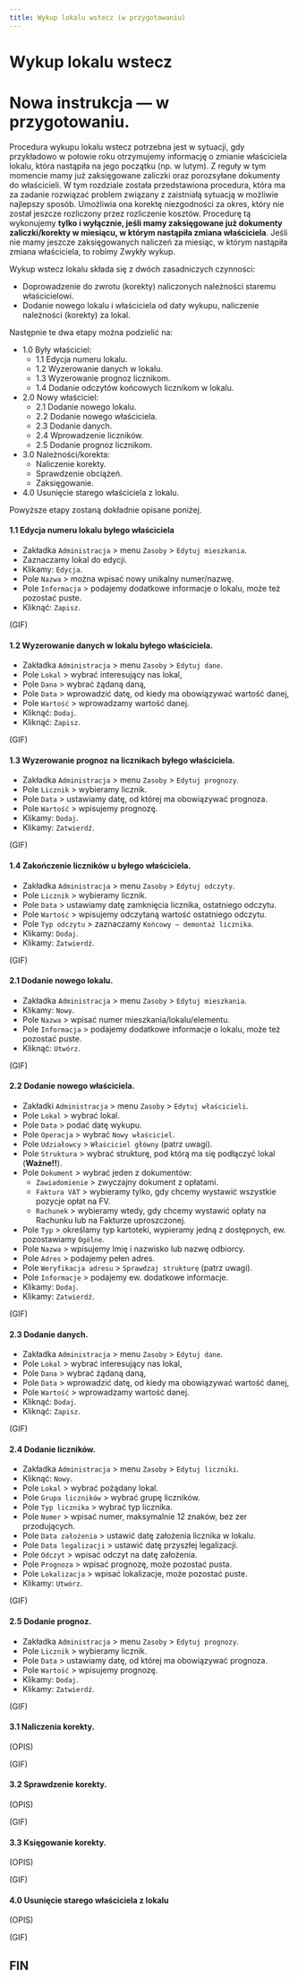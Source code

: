 ```yaml
---
title: Wykup lokalu wstecz (w przygotowaniu)
---
```


# Wykup lokalu wstecz

# **Nowa instrukcja — w przygotowaniu.**

Procedura wykupu lokalu wstecz potrzebna jest w sytuacji, gdy przykładowo w połowie roku otrzymujemy informację o zmianie właściciela lokalu, która nastąpiła na jego początku (np. w lutym). Z reguły w tym momencie mamy już zaksięgowane zaliczki oraz porozsyłane dokumenty do właścicieli. W tym rozdziale została przedstawiona procedura, która ma za zadanie rozwiązać problem związany z zaistniałą sytuacją w możliwie najlepszy sposób. Umożliwia ona korektę niezgodności za okres, który nie został jeszcze rozliczony przez rozliczenie kosztów. Procedurę tą wykonujemy **tylko i wyłącznie, jeśli mamy zaksięgowane już dokumenty zaliczki/korekty w miesiącu, w którym nastąpiła zmiana właściciela**. Jeśli nie mamy jeszcze zaksięgowanych naliczeń za miesiąc, w którym nastąpiła zmiana właściciela, to robimy Zwykły wykup.

Wykup wstecz lokalu składa się z dwóch zasadniczych czynności:

- Doprowadzenie do zwrotu (korekty) naliczonych należności staremu właścicielowi.
- Dodanie nowego lokalu i właściciela od daty wykupu, naliczenie należności (korekty) za lokal.

Następnie te dwa etapy można podzielić na:

- 1.0 Były właściciel:
  - 1.1 Edycja numeru lokalu.
  - 1.2 Wyzerowanie danych w lokalu.
  - 1.3 Wyzerowanie prognoz licznikom.
  - 1.4 Dodanie odczytów końcowych licznikom w lokalu.
- 2.0 Nowy właściciel:
  - 2.1 Dodanie nowego lokalu.
  - 2.2 Dodanie nowego właściciela.
  - 2.3 Dodanie danych.
  - 2.4 Wprowadzenie liczników.
  - 2.5 Dodanie prognoz licznikom.
- 3.0 Należności/korekta:
  - Naliczenie korekty.
  - Sprawdzenie obciążeń.
  - Zaksięgowanie.
- 4.0 Usunięcie starego właściciela z lokalu.

Powyższe etapy zostaną dokładnie opisane poniżej.

#### 1.1 Edycja numeru lokalu byłego właściciela

- Zakładka `Administracja` > menu `Zasoby` > `Edytuj mieszkania`.
- Zaznaczamy lokal do edycji.
- Klikamy: `Edycja`.
- Pole `Nazwa` > można wpisać nowy unikalny numer/nazwę.
- Pole `Informacja` > podajemy dodatkowe informacje o lokalu, może też pozostać puste.
- Kliknąć: `Zapisz`.

(GIF)

#### 1.2 Wyzerowanie danych w lokalu byłego właściciela.

- Zakładka `Administracja` > menu `Zasoby` > `Edytuj dane`.
- Pole `Lokal` > wybrać interesujący nas lokal,
- Pole `Dana` > wybrać żądaną daną,
- Pole `Data` > wprowadzić datę, od kiedy ma obowiązywać wartość danej,
- Pole `Wartość` > wprowadzamy wartość danej.
- Kliknąć: `Dodaj`.
- Kliknąć: `Zapisz`.

(GIF)

#### 1.3 Wyzerowanie prognoz na licznikach byłego właściciela.

- Zakładka `Administracja` > menu `Zasoby` > `Edytuj prognozy`.
- Pole `Licznik` > wybieramy licznik.
- Pole `Data` > ustawiamy datę, od której ma obowiązywać prognoza.
- Pole `Wartość` > wpisujemy prognozę.
- Klikamy: `Dodaj`.
- Klikamy: `Zatwierdź`.

(GIF)

#### 1.4 Zakończenie liczników u byłego właściciela.

- Zakładka `Administracja` > menu `Zasoby` > `Edytuj odczyty`.
- Pole `Licznik` > wybieramy licznik.
- Pole `Data` > ustawiamy datę zamknięcia licznika, ostatniego odczytu.
- Pole `Wartość` > wpisujemy odczytaną wartość ostatniego odczytu.
- Pole `Typ odczytu` > zaznaczamy `Końcowy — demontaż licznika`.
- Klikamy: `Dodaj`.
- Klikamy: `Zatwierdź`.

(GIF)

#### 2.1 Dodanie nowego lokalu.

- Zakładka `Administracja` > menu `Zasoby` > `Edytuj mieszkania`.
- Klikamy: `Nowy`.
- Pole `Nazwa` > wpisać numer mieszkania/lokalu/elementu.
- Pole `Informacja` > podajemy dodatkowe informacje o lokalu, może też pozostać puste.
- Kliknąć: `Utwórz`.

(GIF)

#### 2.2 Dodanie nowego właściciela.

- Zakładki `Administracja` > menu `Zasoby` > `Edytuj właścicieli`.
- Pole `Lokal` > wybrać lokal.
- Pole `Data` > podać datę wykupu.
- Pole `Operacja` > wybrać `Nowy właściciel`.
- Pole `Udziałowcy` > `Właściciel główny` (patrz uwagi).
- Pole `Struktura` > wybrać strukturę, pod którą ma się podłączyć lokal (**Ważne!!**).
- Pole `Dokument` > wybrać jeden z dokumentów:
  - `Zawiadomienie` > zwyczajny dokument z opłatami.
  - `Faktura VAT` > wybieramy tylko, gdy chcemy wystawić wszystkie pozycje opłat na FV.
  - `Rachunek` > wybieramy wtedy, gdy chcemy wystawić opłaty na Rachunku lub na Fakturze uproszczonej.
- Pole `Typ` > określamy typ kartoteki, wypieramy jedną z dostępnych, ew. pozostawiamy `Ogólne`.
- Pole `Nazwa` > wpisujemy Imię i nazwisko lub nazwę odbiorcy.
- Pole `Adres` > podajemy pełen adres.
- Pole `Weryfikacja adresu` > `Sprawdzaj strukturę` (patrz uwagi).
- Pole `Informacje` > podajemy ew. dodatkowe informacje.
- Klikamy: `Dodaj`.
- Klikamy: `Zatwierdź`.

(GIF)

#### 2.3 Dodanie danych.

- Zakładka `Administracja` > menu `Zasoby` > `Edytuj dane`.
- Pole `Lokal` > wybrać interesujący nas lokal,
- Pole `Dana` > wybrać żądaną daną,
- Pole `Data` > wprowadzić datę, od kiedy ma obowiązywać wartość danej,
- Pole `Wartość` > wprowadzamy wartość danej.
- Kliknąć: `Dodaj`.
- Kliknąć: `Zapisz`.

(GIF)

#### 2.4 Dodanie liczników.

- Zakładka `Administracja` > menu `Zasoby` > `Edytuj liczniki`.
- Kliknąć: `Nowy`.
- Pole `Lokal` > wybrać pożądany lokal.
- Pole `Grupa liczników` > wybrać grupę liczników.
- Pole `Typ licznika` > wybrać typ licznika.
- Pole `Numer` > wpisać numer, maksymalnie 12 znaków, bez zer przodujących.
- Pole `Data założenia` > ustawić datę założenia licznika w lokalu.
- Pole `Data legalizacji` > ustawić datę przyszłej legalizacji.
- Pole `Odczyt` > wpisać odczyt na datę założenia.
- Pole `Prognoza` > wpisać prognozę, może pozostać pusta.
- Pole `Lokalizacja` > wpisać lokalizacje, może pozostać puste.
- Klikamy: `Utwórz`.

(GIF)

#### 2.5 Dodanie prognoz.

- Zakładka `Administracja` > menu `Zasoby` > `Edytuj prognozy`.
- Pole `Licznik` > wybieramy licznik.
- Pole `Data` > ustawiamy datę, od której ma obowiązywać prognoza.
- Pole `Wartość` > wpisujemy prognozę.
- Klikamy: `Dodaj`.
- Klikamy: `Zatwierdź`.

(GIF)

#### 3.1 Naliczenia korekty.

(OPIS)

(GIF)

#### 3.2 Sprawdzenie korekty.

(OPIS)

(GIF)

#### 3.3 Księgowanie korekty.

(OPIS)

(GIF)

#### 4.0 Usunięcie starego właściciela z lokalu

(OPIS)

(GIF)

## FIN